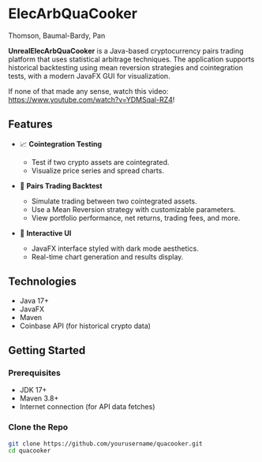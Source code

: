 # ElecArbQuaCooker

Thomson, Baumal-Bardy, Pan

**UnrealElecArbQuaCooker** is a Java-based cryptocurrency pairs trading platform that uses statistical arbitrage techniques. The application supports historical backtesting using mean reversion strategies and cointegration tests, with a modern JavaFX GUI for visualization.

If none of that made any sense, watch this video: https://www.youtube.com/watch?v=YDMSqal-RZ4!

## Features

- 📈 **Cointegration Testing**

  - Test if two crypto assets are cointegrated.
  - Visualize price series and spread charts.

- 🤖 **Pairs Trading Backtest**

  - Simulate trading between two cointegrated assets.
  - Use a Mean Reversion strategy with customizable parameters.
  - View portfolio performance, net returns, trading fees, and more.

- 🎨 **Interactive UI**
  - JavaFX interface styled with dark mode aesthetics.
  - Real-time chart generation and results display.

## Technologies

- Java 17+
- JavaFX
- Maven
- Coinbase API (for historical crypto data)

## Getting Started

### Prerequisites

- JDK 17+
- Maven 3.8+
- Internet connection (for API data fetches)

### Clone the Repo

```bash
git clone https://github.com/yourusername/quacooker.git
cd quacooker
```
